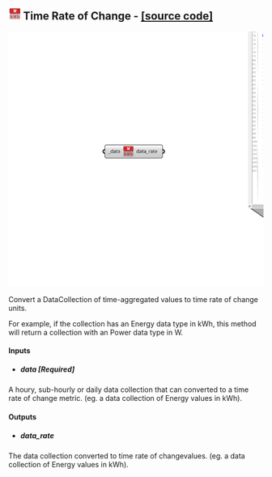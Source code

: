 ## ![](../../images/icons/Time_Rate_of_Change.png) Time Rate of Change - [[source code]](https://github.com/ladybug-tools/ladybug-grasshopper/blob/master/ladybug_grasshopper/src//LB%20Time%20Rate%20of%20Change.py)

![](../../images/components/Time_Rate_of_Change.png)

Convert a DataCollection of time-aggregated values to time rate of change units.
 

For example, if the collection has an Energy data type in kWh, this method will
 return a collection with an Power data type in W.
 



#### Inputs
* ##### data [Required]
A houry, sub-hourly or daily data collection that can converted to
 a time rate of change metric. (eg. a data collection of Energy
 values in kWh). 

#### Outputs
* ##### data_rate
The data collection converted to time rate of changevalues.
 (eg. a data collection of Energy values in kWh).